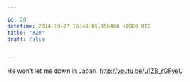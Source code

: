 ```yaml
---

id: 20
datetime: 2014-10-27 16:40:09.956466 +0000 UTC
title: "#20"
draft: false


---
```


He won't let me down in Japan. http://youtu.be/u1ZB_rGFyeU

